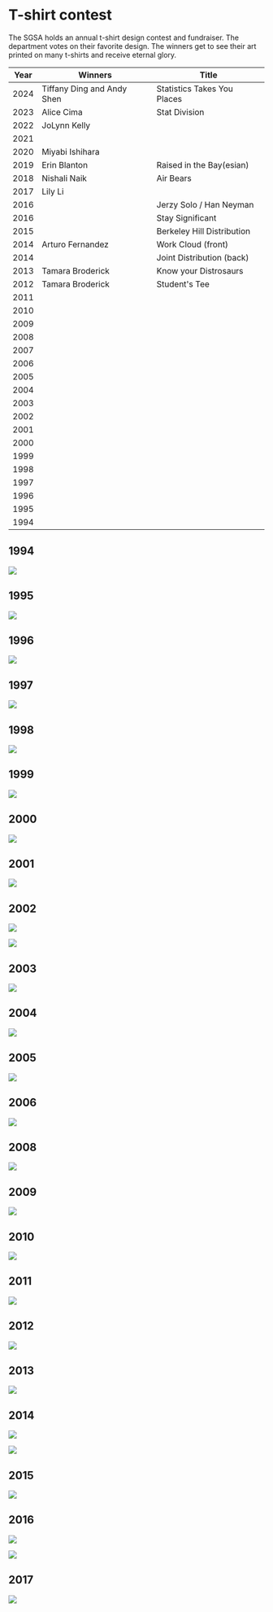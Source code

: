 # T-shirt contest

The SGSA holds an annual t-shirt design contest and fundraiser. The department votes on their favorite design. The winners get to see their art printed on many t-shirts and receive eternal glory.

| Year | Winners                    | Title                       |
|------|----------------------------|-----------------------------|
| 2024 | Tiffany Ding and Andy Shen | Statistics Takes You Places |
| 2023 | Alice Cima                 | Stat Division               |
| 2022 | JoLynn Kelly               |                             |
| 2021 |                            |                             |
| 2020 | Miyabi Ishihara            |                             |
| 2019 | Erin Blanton               | Raised in the Bay(esian)    |
| 2018 | Nishali Naik               | Air Bears                   |
| 2017 | Lily Li                    |                             |
| 2016 |                            | Jerzy Solo / Han Neyman     |
| 2016 |                            | Stay Significant            |
| 2015 |                            | Berkeley Hill Distribution  |
| 2014 | Arturo Fernandez           | Work Cloud (front)          |
| 2014 |                            | Joint Distribution (back)   |
| 2013 | Tamara Broderick           | Know your Distrosaurs       |
| 2012 | Tamara Broderick           | Student's Tee               |
| 2011 |                            |                             | 
| 2010 |                            |                             |
| 2009 |                            |                             |
| 2008 |                            |                             |
| 2007 |                            |                             |
| 2006 |                            |                             |
| 2005 |                            |                             |
| 2004 |                            |                             |
| 2003 |                            |                             |
| 2002 |                            |                             |
| 2001 |                            |                             |
| 2000 |                            |                             |
| 1999 |                            |                             |
| 1998 |                            |                             |
| 1997 |                            |                             |
| 1996 |                            |                             |
| 1995 |                            |                             |
| 1994 |                            |                             |

## 1994

![](/assets/Tshirt_1994.jpg)

## 1995

![](/assets/Tshirt_1995.jpg)

## 1996

![](/assets/Tshirt_1996.jpg)

## 1997

![](/assets/Tshirt_1997.jpg)

## 1998

![](/assets/Tshirt_1998.jpg)

## 1999

![](/assets/500px-Tshirt_1999.jpg)

## 2000

![](/assets/Tshirt_2000.jpg)

## 2001

![](/assets/500px-Tshirt_2001.jpg)

## 2002

![](/assets/Tshirt_2002.jpg)

![](/assets/Tshirt_2002_back.jpg)

## 2003

![](/assets/500px-Tshirt_2003.jpg)

## 2004

![](/assets/500px-Tshirt_2004.jpg)

## 2005

![](/assets/500px-Tshirt_2005.jpg)

## 2006

![](/assets/500px-Tshirt_2006.jpg)

## 2008

![](/assets/500px-Tshirt_2008.png)

## 2009

![](/assets/500px-Tshirt_2009.jpg)

## 2010

![](/assets/500px-Tshirt_2010.png)

## 2011

![](/assets/tshirt_berkeleystatistics_thumb_2011.png)

## 2012

![](/assets/500px-Tshirt_Students_t_2012.png)

## 2013

![](/assets/500px-Tshirt_Students_t_2013.jpg)

## 2014

![](/assets/500px-Tshirt_Students_t_2014_1.jpg)

![](/assets/500px-Tshirt_Students_t_2014_2.png)

## 2015

![](/assets/I8bXNtN_2015.png)

## 2016

![](/assets/nYjjLt4_2016.jpg)

![](/assets/stat_2016.jpg)

## 2017

![](/assets/Stats_T-Shirt_Design_Recolored_2017.png)
